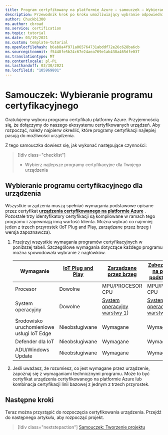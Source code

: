 ```yaml
---
title: Program certyfikowany na platformie Azure — samouczek — Wybieranie programu certyfikacyjnego
description: Przewodnik krok po kroku umożliwiający wybranie odpowiednich programów certyfikacyjnych dla urządzenia
author: Chuckb1300
ms.author: cbroad
ms.service: certification
ms.topic: tutorial
ms.date: 03/19/2021
ms.custom: template-tutorial
ms.openlocfilehash: b6ab8a4f971a065764731abddf72e26c628ba6cb
ms.sourcegitcommit: f5448fe5b24c67e24aea769e1ab438a465dfe037
ms.translationtype: MT
ms.contentlocale: pl-PL
ms.lasthandoff: 03/30/2021
ms.locfileid: "105969801"
---
```

# <a name="tutorial-select-your-certification-program"></a>Samouczek: Wybieranie programu certyfikacyjnego

Gratulujemy wyboru programu certyfikatu platformy Azure. Przyjemnością się, że dołączymy do naszego ekosystemu certyfikowanych urządzeń. Aby rozpocząć, należy najpierw określić, które programy certyfikacji najlepiej pasują do możliwości urządzenia.

Z tego samouczka dowiesz się, jak wykonać następujące czynności:

> [!div class="checklist"]
> * Wybierz najlepsze programy certyfikacyjne dla Twojego urządzenia

## <a name="selecting-a-certification-program-for-your-device"></a>Wybieranie programu certyfikacyjnego dla urządzenia

Wszystkie urządzenia muszą spełniać wymagania podstawowe opisane przez certyfikat [**urządzenia certyfikowanego na platformie Azure**](./program-requirements-azure-certified-device.md) . Pozostałe trzy identyfikatory certyfikacji są kompilowane w ramach tego programu i zapewniają inną wartość klienta. Można wybrać co najmniej jeden z trzech przyrostek (IoT Plug and Play, zarządzane przez brzeg i wersja zapoznawcza).

1. Przejrzyj wszystkie wymagania programów certyfikacyjnych w poniższej tabeli. Szczegółowe wymagania dotyczące każdego programu można spowodowała wybranie z nagłówków.

    |Wymaganie|[IoT Plug and Play](./program-requirements-edge-secured-core.md)|[Zarządzane przez brzeg](./program-requirements-edge-managed.md)|[Zabezpieczenia na poziomie podstawowym](./program-requirements-edge-secured-core.md)|
    ---|---|---|---
    | Procesor | Dowolne|MPU/PROCESOR CPU|MPU/PROCESOR CPU|
    | System operacyjny | Dowolne|[System operacyjny warstwy 1](../iot-edge/support.md?view=iotedge-2018-06&preserve-view=true))|[System operacyjny warstwy 1](../iot-edge/support.md?view=iotedge-2018-06&preserve-view=true)|
    | Środowisko uruchomieniowe usługi IoT Edge | Nieobsługiwane |Wymagane|Wymagane|
    | Defender dla IoT | Nieobsługiwane|Wymagane|Wymagane|
    | ADU/Windows Update | Nieobsługiwane|Wymagane|Wymagane|

1. Jeśli uważasz, że rozumiesz, co jest wymagane przez urządzenie, zapoznaj się z wymaganiami technicznymi programu. Może to być certyfikat urządzenia certyfikowanego na platformie Azure lub kombinacja certyfikacji linii bazowej z jednym z trzech przyrostek. 

## <a name="next-steps"></a>Następne kroki

Teraz można przystąpić do rozpoczęcia certyfikowania urządzenia. Przejdź do następnego artykułu, aby rozpocząć projekt.
> [!div class="nextstepaction"]
>[Samouczek: Tworzenie projektu](tutorial-01-creating-your-project.md)
